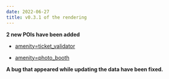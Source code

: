 ```yaml
---
date: 2022-06-27
title: v0.3.1 of the rendering
---
```


**2 new POIs have been added**

- [amenity=ticket_validator](https://wiki.openstreetmap.org/wiki/Tag:amenity%3Dticket_validator)

- [amenity=photo_booth](https://wiki.openstreetmap.org/wiki/Tag:amenity%3Dphoto_booth)

**A bug that appeared while updating the data have been fixed.**
